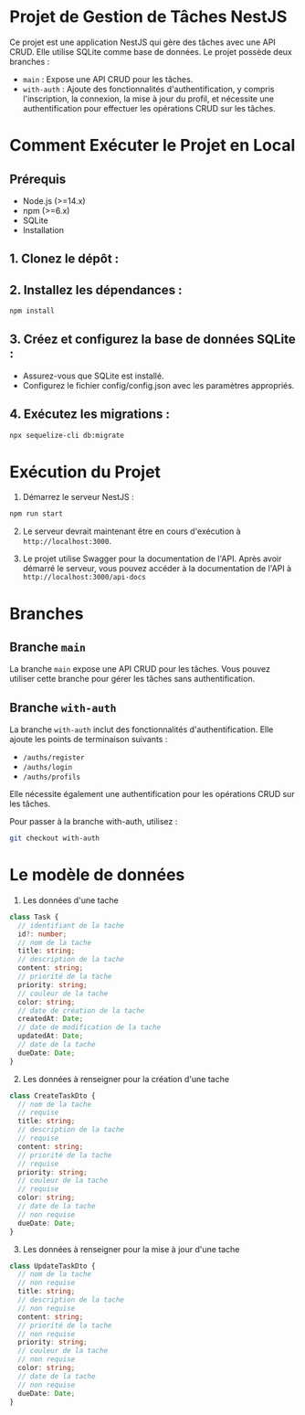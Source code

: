 # Projet de Gestion de Tâches NestJS

Ce projet est une application NestJS qui gère des tâches avec une API CRUD. Elle utilise SQLite comme base de données. Le projet possède deux branches :
- `main` : Expose une API CRUD pour les tâches.
- `with-auth` : Ajoute des fonctionnalités d'authentification, y compris l'inscription, la connexion, la mise à jour du profil, et nécessite une authentification pour effectuer les opérations CRUD sur les tâches.

# Comment Exécuter le Projet en Local
## Prérequis
- Node.js (>=14.x)
- npm (>=6.x)
- SQLite
- Installation

## 1. Clonez le dépôt :

## 2. Installez les dépendances :
```bash
npm install
```

## 3. Créez et configurez la base de données SQLite :
- Assurez-vous que SQLite est installé.
- Configurez le fichier config/config.json avec les paramètres appropriés.

## 4. Exécutez les migrations :
```bash
npx sequelize-cli db:migrate
```

# Exécution du Projet
1. Démarrez le serveur NestJS :
```bash
npm run start
```

2. Le serveur devrait maintenant être en cours d'exécution à `http://localhost:3000`.

3. Le projet utilise Swagger pour la documentation de l'API. Après avoir démarré le serveur, vous pouvez accéder à la documentation de l'API à `http://localhost:3000/api-docs`

# Branches

## Branche `main`

La branche `main` expose une API CRUD pour les tâches. Vous pouvez utiliser cette branche pour gérer les tâches sans authentification.

## Branche `with-auth`

La branche `with-auth` inclut des fonctionnalités d'authentification. Elle ajoute les points de terminaison suivants :

- `/auths/register`
- `/auths/login`
- `/auths/profils`

Elle nécessite également une authentification pour les opérations CRUD sur les tâches.

Pour passer à la branche with-auth, utilisez :

```bash
git checkout with-auth
```

# Le modèle de données

1. Les données d'une tache

```typescript
class Task {
  // identifiant de la tache
  id?: number;
  // nom de la tache
  title: string;
  // description de la tache
  content: string;
  // priorité de la tache
  priority: string;
  // couleur de la tache
  color: string;
  // date de création de la tache
  createdAt: Date;
  // date de modification de la tache
  updatedAt: Date;
  // date de la tache
  dueDate: Date;
}
```

2. Les données à renseigner pour la création d'une tache

```typescript
class CreateTaskDto {
  // nom de la tache
  // requise
  title: string;
  // description de la tache
  // requise
  content: string;
  // priorité de la tache
  // requise
  priority: string;
  // couleur de la tache
  // requise
  color: string;
  // date de la tache
  // non requise
  dueDate: Date;
}
```

3. Les données à renseigner pour la mise à jour  d'une tache

```typescript
class UpdateTaskDto {
  // nom de la tache
  // non requise
  title: string;
  // description de la tache
  // non requise
  content: string;
  // priorité de la tache
  // non requise
  priority: string;
  // couleur de la tache
  // non requise
  color: string;
  // date de la tache
  // non requise
  dueDate: Date;
}
```
